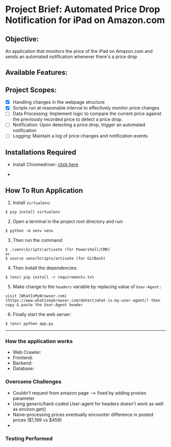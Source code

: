 # Project Brief: Automated Price Drop Notification for iPad on Amazon.com

## Objective:
An application that monitors the price of the iPad on Amazon.com and sends an automated notification whenever there's a price drop

## Available Features:

## Project Scopes:

- [X] Handling changes in the webpage structure
- [X] Scripts run at reasonable interval to effectively monitor price changes
- [ ] Data Processing:  Implement logic to compare the current price against the previously recorded price to detect a price drop.
- [ ] Notification: Upon detecting a price drop, trigger an automated notification
- [ ] Logging: Maintain a log of price changes and notification events

## Installations Required
- Install Chromedriver: [click here](https://googlechromelabs.github.io/chrome-for-testing/#stable)

-

## How To Run Application
1. Install `virtualenv`:
```
$ pip install virtualenv
```

2. Open a terminal in the project root directory and run:
```
$ python -m venv venv
```

3. Then run the command:
```
$ .\venv\Scripts\activate (for Powershell/CMD)
or
$ source venv/Scripts/activate (for GitBash)
```

4. Then install the dependencies:
```
$ (env) pip install -r requirements.txt
```

5. Make change to the `headers` variable by replacing value of `User-Agent` :

```
visit [WhatIsMyBrowser.com](https://www.whatismybrowser.com/detect/what-is-my-user-agent/) then copy & paste the User-Agent header
```

6. Finally start the web server:
```
$ (env) python app.py
```

---

### How the application works
- Web Crawler:
- Frontend:
- Backend:
- Database:

### Overcome Challenges
- Couldn't request from  amazon page --> fixed by adding proxies parameter
- Using generic/hard-coded User-agent for headers doesn't work as well as environ.get()
- Naive-processing prices eventually encounter difference in posted prices ($1,199 vs $459)
-
### Testing Performed
